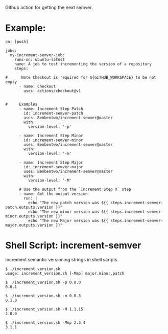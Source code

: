 Github action for getting the next semver.

Example:
========
    on: [push]
    
    jobs:
      my-increment-semver-job:
        runs-on: ubuntu-latest
        name: A job to test incrementing the version of a repository
        steps:
    
    #      Note Checkout is required for ${GITHUB_WORKSPACE} to be not empty
          - name: Checkout
            uses: actions/checkout@v1
    
    
    #     Examples
          - name: Increment Step Patch
            id: increment-semver-patch
            uses: Benbentwo/increment-semver@master
            with:
              version-level: '-p'
    
          - name: Increment Step Minor
            id: increment-semver-minor
            uses: Benbentwo/increment-semver@master
            with:
              version-level: '-m'
    
          - name: Increment Step Major
            id: increment-semver-major
            uses: Benbentwo/increment-semver@master
            with:
              version-level: '-M'
    
          # Use the output from the `Increment Step X` step
          - name: Get the output version
            run: |
              echo "The new patch version was ${{ steps.increment-semver-patch.outputs.version }}"
              echo "The new minor version was ${{ steps.increment-semver-minor.outputs.version }}"
              echo "The new Major version was ${{ steps.increment-semver-major.outputs.version }}"

Shell Script: increment-semver
===========

Increment semantic versioning strings in shell scripts.

```shell
$ ./increment_version.sh
usage: increment_version.sh [-Mmp] major.minor.patch

$ ./increment_version.sh -p 0.0.0
0.0.1

$ ./increment_version.sh -m 0.0.3
0.1.0

$ ./increment_version.sh -M 1.1.15
2.0.0

$ ./increment_version.sh -Mmp 2.3.4
3.1.1
```

